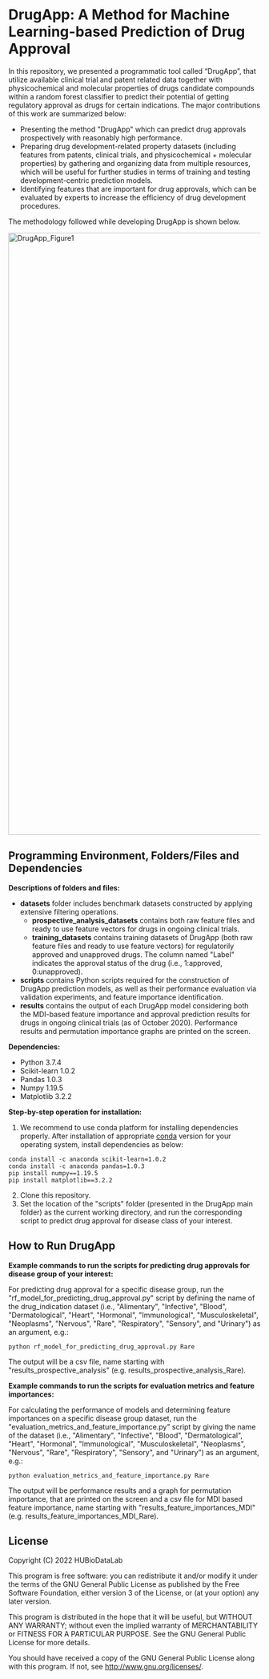 # DrugApp: A Method for Machine Learning-based Prediction of Drug Approval
In this repository, we presented a programmatic tool called “DrugApp”, that utilize available clinical trial and patent related data together with physicochemical and molecular properties of drugs candidate compounds within a random forest classifier to predict their potential of getting regulatory approval as drugs for certain indications. The major contributions of this work are summarized below:

* Presenting the method "DrugApp" which can predict drug approvals prospectively with reasonably high performance.
* Preparing drug development-related property datasets (including features from patents, clinical trials, and physicochemical + molecular properties) by gathering and organizing data from multiple resources, which will be useful for further studies in terms of training and testing development-centric prediction models.
* Identifying features that are important for drug approvals, which can be evaluated by experts to increase the efficiency of drug development procedures.

The methodology followed while developing DrugApp is shown below.

<img width="1201" alt="DrugApp_Figure1" src="https://user-images.githubusercontent.com/13165170/178265643-25759b13-cb62-414d-89b9-9a619eb2e5a2.png">


## Programming Environment, Folders/Files and Dependencies

**Descriptions of folders and files:**

*	**datasets** folder includes benchmark datasets constructed by applying extensive filtering operations. 
    * **prospective_analysis_datasets** contains both raw feature files and ready to use feature vectors for drugs in ongoing clinical trials.
    * **training_datasets** contains training datasets of DrugApp (both raw feature files and ready to use feature vectors) for regulatorily approved and unapproved drugs. The column named "Label" indicates the approval status of the drug (i.e., 1:approved, 0:unapproved).
*	**scripts** contains Python scripts required for the construction of DrugApp prediction models, as well as their performance evaluation via validation experiments, and feature importance identification.
*	**results** contains the output of each DrugApp model considering both the MDI-based feature importance and approval prediction results for drugs in ongoing clinical trials (as of October 2020). Performance results and permutation importance graphs are printed on the screen. 

**Dependencies:**

* Python 3.7.4
* Scikit-learn 1.0.2
* Pandas 1.0.3
* Numpy 1.19.5
* Matplotlib 3.2.2

**Step-by-step operation for installation:**
1. We recommend to use conda platform for installing dependencies properly. After installation of appropriate [conda](https://docs.conda.io/projects/conda/en/latest/user-guide/install/index.html) version for your operating system, install dependencies as below:
```
conda install -c anaconda scikit-learn=1.0.2
conda install -c anaconda pandas=1.0.3
pip install numpy==1.19.5
pip install matplotlib==3.2.2
```
2. Clone this repository.
3. Set the location of the "scripts" folder (presented in the DrugApp main folder) as the current working directory, and run the corresponding script to predict drug approval for disease class of your interest. 


## How to Run DrugApp

**Example commands to run the scripts for predicting drug approvals for disease group of your interest:**
   
For predicting drug approval for a specific disease group, run the "rf_model_for_predicting_drug_approval.py" script by defining the name of the drug_indication dataset (i.e., "Alimentary", "Infective", "Blood", "Dermatological", "Heart", "Hormonal", "Immunological", "Musculoskeletal", "Neoplasms", "Nervous", "Rare", "Respiratory", "Sensory", and "Urinary") as an argument, e.g.:
   
```
python rf_model_for_predicting_drug_approval.py Rare
```

The output will be a csv file, name starting with "results_prospective_analysis" (e.g. results_prospective_analysis_Rare).

**Example commands to run the scripts for evaluation metrics and feature importances:**
   
For calculating the performance of models and determining feature importances on a specific disease group dataset, run the "evaluation_metrics_and_feature_importance.py" script by giving the name of the dataset (i.e., "Alimentary", "Infective", "Blood", "Dermatological", "Heart", "Hormonal", "Immunological", "Musculoskeletal", "Neoplasms", "Nervous", "Rare", "Respiratory", "Sensory", and "Urinary") as an argument, e.g.:
   
```
python evaluation_metrics_and_feature_importance.py Rare
```

The output will be performance results and a graph for permutation importance, that are printed on the screen and a csv file for MDI based feature importance, name starting with "results_feature_importances_MDI" (e.g. results_feature_importances_MDI_Rare).

## License

Copyright (C) 2022 HUBioDataLab

This program is free software: you can redistribute it and/or modify it under the terms of the GNU General Public License as published by the Free Software Foundation, either version 3 of the License, or (at your option) any later version.

This program is distributed in the hope that it will be useful, but WITHOUT ANY WARRANTY; without even the implied warranty of MERCHANTABILITY or FITNESS FOR A PARTICULAR PURPOSE. See the GNU General Public License for more details.

You should have received a copy of the GNU General Public License along with this program. If not, see http://www.gnu.org/licenses/.


